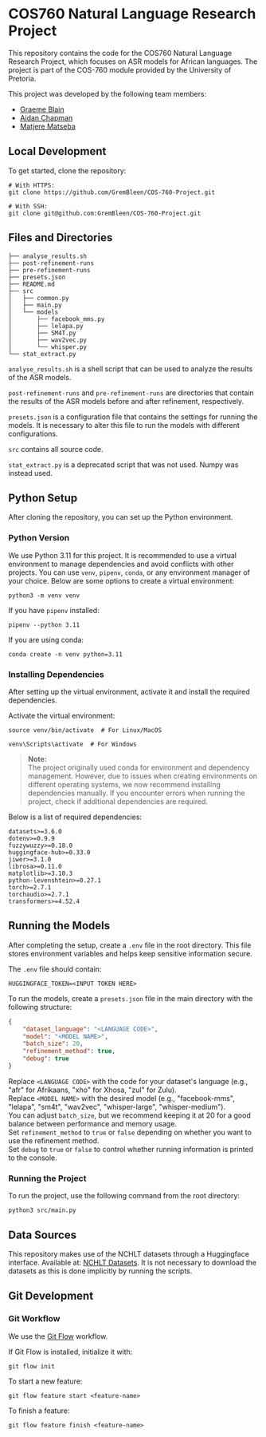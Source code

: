 # COS760 Natural Language Research Project

This repository contains the code for the COS760 Natural Language Research Project, which focuses on ASR models for African languages. The project is part of the COS-760 module provided by the University of Pretoria. 

This project was developed by the following team members:
- [Graeme Blain](https://github.com/GremBleen)
- [Aidan Chapman](https://github.com/Acedem)
- [Matjere Matseba](https://github.com/MatjereJ)

## Local Development

To get started, clone the repository:

```shell
# With HTTPS:
git clone https://github.com/GremBleen/COS-760-Project.git

# With SSH:
git clone git@github.com:GremBleen/COS-760-Project.git
```

## Files and Directories

```shell
├── analyse_results.sh
├── post-refinement-runs
├── pre-refinement-runs
├── presets.json
├── README.md
├── src
│   ├── common.py
│   ├── main.py
│   └── models
│       ├── facebook_mms.py
│       ├── lelapa.py
│       ├── SM4T.py
│       ├── wav2vec.py
│       └── whisper.py
└── stat_extract.py
```

`analyse_results.sh` is a shell script that can be used to analyze the results of the ASR models.

`post-refinement-runs` and `pre-refinement-runs` are directories that contain the results of the ASR models before and after refinement, respectively.

`presets.json` is a configuration file that contains the settings for running the models. It is necessary to alter this file to run the models with different configurations.

`src` contains all source code.

`stat_extract.py` is a deprecated script that was not used. Numpy was instead used.

## Python Setup

After cloning the repository, you can set up the Python environment.

### Python Version

We use Python 3.11 for this project. It is recommended to use a virtual environment to manage dependencies and avoid conflicts with other projects. You can use `venv`, `pipenv`, `conda`, or any environment manager of your choice. Below are some options to create a virtual environment:

```shell
python3 -m venv venv
```

If you have `pipenv` installed:

```shell
pipenv --python 3.11
```

If you are using conda:

```shell
conda create -n venv python=3.11
```

### Installing Dependencies

After setting up the virtual environment, activate it and install the required dependencies.

Activate the virtual environment:

```shell
source venv/bin/activate  # For Linux/MacOS
```
```shell
venv\Scripts\activate  # For Windows
```

> **Note:**  
> The project originally used conda for environment and dependency management. However, due to issues when creating environments on different operating systems, we now recommend installing dependencies manually. If you encounter errors when running the project, check if additional dependencies are required.

Below is a list of required dependencies:

```
datasets>=3.6.0
dotenv>=0.9.9
fuzzywuzzy>=0.18.0
huggingface-hub>=0.33.0
jiwer>=3.1.0
librosa>=0.11.0
matplotlib>=3.10.3
python-levenshtein>=0.27.1
torch>=2.7.1
torchaudio>=2.7.1
transformers>=4.52.4
```

## Running the Models

After completing the setup, create a `.env` file in the root directory. This file stores environment variables and helps keep sensitive information secure.

The `.env` file should contain:

```env
HUGGINGFACE_TOKEN=<INPUT TOKEN HERE>
```

To run the models, create a `presets.json` file in the main directory with the following structure:

```json
{
    "dataset_language": "<LANGUAGE CODE>",
    "model": "<MODEL NAME>",
    "batch_size": 20,
    "refinement_method": true,
    "debug": true
}
```

Replace `<LANGUAGE CODE>` with the code for your dataset's language (e.g., "afr" for Afrikaans, "xho" for Xhosa, "zul" for Zulu).  
Replace `<MODEL NAME>` with the desired model (e.g., "facebook-mms", "lelapa", "sm4t", "wav2vec", "whisper-large", "whisper-medium").  
You can adjust `batch_size`, but we recommend keeping it at 20 for a good balance between performance and memory usage.  
Set `refinement_method` to `true` or `false` depending on whether you want to use the refinement method.  
Set `debug` to `true` or `false` to control whether running information is printed to the console.

### Running the Project

To run the project, use the following command from the root directory:

```shell
python3 src/main.py
```

## Data Sources

This repository makes use of the NCHLT datasets through a Huggingface interface. Available at: [NCHLT Datasets](https://huggingface.co/danielshaps). It is not necessary to download the datasets as this is done implicitly by running the scripts.

## Git Development

### Git Workflow

We use the [Git Flow](https://danielkummer.github.io/git-flow-cheatsheet/) workflow.

If Git Flow is installed, initialize it with:

```shell
git flow init
```

To start a new feature:

```shell
git flow feature start <feature-name>
```

To finish a feature:

```shell
git flow feature finish <feature-name>